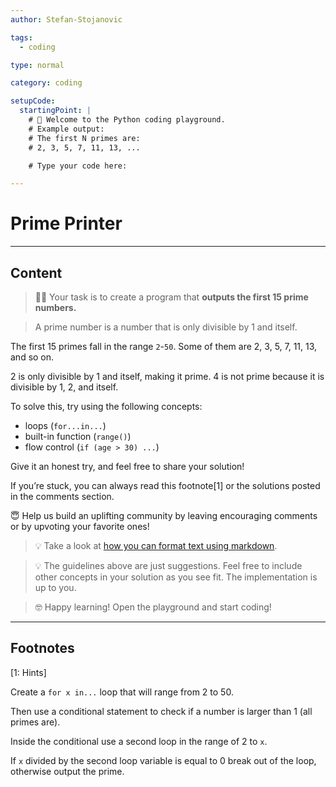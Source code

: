 ```yaml
---
author: Stefan-Stojanovic

tags:
  - coding

type: normal

category: coding

setupCode:
  startingPoint: |
    # 👋 Welcome to the Python coding playground. 
    # Example output:
    # The first N primes are:
    # 2, 3, 5, 7, 11, 13, ...

    # Type your code here:

---
```


# Prime Printer

---

## Content

> 👩‍💻 Your task is to create a program that **outputs the first 15 prime numbers.**

> A prime number is a number that is only divisible by 1 and itself.

The first 15 primes fall in the range `2`-`50`. Some of them are 2, 3, 5, 7, 11, 13, and so on.

2 is only divisible by 1 and itself, making it prime. 4 is not prime because it is divisible by 1, 2, and itself.

To solve this, try using the following concepts:
- loops (`for...in...`)
- built-in function (`range()`)
- flow control (`if (age > 30) ...`)

Give it an honest try, and feel free to share your solution!

If you’re stuck, you can always read this footnote[1] or the solutions posted in the comments section.

😇 Help us build an uplifting community by leaving encouraging comments or by upvoting your favorite ones!
> 💡 Take a look at [how you can format text using markdown](https://www.enki.com/glossary/general/markdown-formatting).

> 💡 The guidelines above are just suggestions. Feel free to include other concepts in your solution as you see fit. The implementation is up to you.

> 🤓 Happy learning! Open the playground and start coding!

---

## Footnotes

[1: Hints]

Create a `for x in...` loop that will range from 2 to 50. 

Then use a conditional statement to check if a number is larger than 1 (all primes are). 

Inside the conditional use a second loop in the range of 2 to `x`.

If `x` divided by the second loop variable is equal to 0 break out of the loop, otherwise output the prime.
